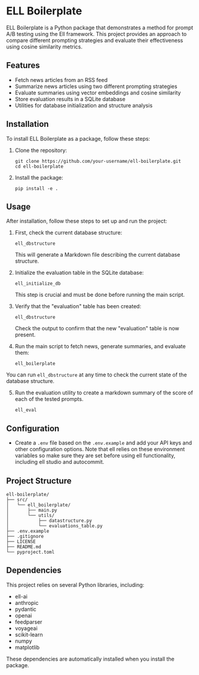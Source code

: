 # ELL Boilerplate

ELL Boilerplate is a Python package that demonstrates a method for prompt A/B testing using the Ell framework. This project provides an approach to compare different prompting strategies and evaluate their effectiveness using cosine similarity metrics.

## Features

- Fetch news articles from an RSS feed
- Summarize news articles using two different prompting strategies
- Evaluate summaries using vector embeddings and cosine similarity
- Store evaluation results in a SQLite database
- Utilities for database initialization and structure analysis

## Installation

To install ELL Boilerplate as a package, follow these steps:

1. Clone the repository:

   ```
   git clone https://github.com/your-username/ell-boilerplate.git
   cd ell-boilerplate
   ```

2. Install the package:
   ```
   pip install -e .
   ```

## Usage

After installation, follow these steps to set up and run the project:

1. First, check the current database structure:

   ```
   ell_dbstructure
   ```

   This will generate a Markdown file describing the current database structure.

2. Initialize the evaluation table in the SQLite database:

   ```
   ell_initialize_db
   ```

   This step is crucial and must be done before running the main script.

3. Verify that the "evaluation" table has been created:

   ```
   ell_dbstructure
   ```

   Check the output to confirm that the new "evaluation" table is now present.

4. Run the main script to fetch news, generate summaries, and evaluate them:
   ```
   ell_boilerplate
   ```

You can run `ell_dbstructure` at any time to check the current state of the database structure.

5. Run the evaluation utility to create a markdown summary of the score of each of the tested prompts.
   ```
   ell_eval
   ```

## Configuration

- Create a `.env` file based on the `.env.example` and add your API keys and other configuration options. Note that ell relies on these environment variables so make sure they are set before using ell functionality, including ell studio and autocommit.

## Project Structure

```
ell-boilerplate/
├── src/
│   └── ell_boilerplate/
│       ├── main.py
│       └── utils/
│           ├── datastructure.py
│           └── evaluations_table.py
├── .env.example
├── .gitignore
├── LICENSE
├── README.md
└── pyproject.toml
```

## Dependencies

This project relies on several Python libraries, including:

- ell-ai
- anthropic
- pydantic
- openai
- feedparser
- voyageai
- scikit-learn
- numpy
- matplotlib

These dependencies are automatically installed when you install the package.

